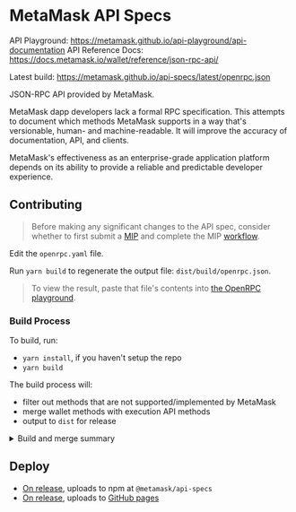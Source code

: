 # MetaMask API Specs

API Playground: https://metamask.github.io/api-playground/api-documentation
API Reference Docs: https://docs.metamask.io/wallet/reference/json-rpc-api/

Latest build: https://metamask.github.io/api-specs/latest/openrpc.json

JSON-RPC API provided by MetaMask.

MetaMask dapp developers lack a formal RPC specification. This attempts to document which methods MetaMask supports in a way that's versionable, human- and machine-readable. It will improve the accuracy of documentation, API, and clients.

MetaMask's effectiveness as an enterprise-grade application platform depends on its ability to provide a reliable and predictable developer experience.

## Contributing

> Before making any significant changes to the API spec, consider whether to first submit a [MIP](https://github.com/MetaMask/metamask-improvement-proposals/tree/main) and complete the MIP [workflow](https://github.com/MetaMask/metamask-improvement-proposals/blob/main/PROCESS-GUIDE.md).

Edit the `openrpc.yaml` file.

Run `yarn build` to regenerate the output file: `dist/build/openrpc.json`.

> To view the result, paste that file's contents into [the OpenRPC playground](https://playground.open-rpc.org/).

### Build Process

To build, run:

- `yarn install`, if you haven't setup the repo
- `yarn build`

The build process will:
- filter out methods that are not supported/implemented by MetaMask
- merge wallet methods with execution API methods
- output to `dist` for release

<details>
  <summary>Build and merge summary</summary>
    <div>
	  The build includes the script `merge-openrpc.js`, this script:

		- Loads openrpc.yaml and multichain/openrpc.yaml from the local file system.
		- Fetches the Ethereum OpenRPC JSON spec from a [remote URL](https://raw.githubusercontent.com/ethereum/execution-apis/59e6a6f9947859e8bb41bc63b248aa026b0781bd/refs-openrpc.json) and filters the methods using filterExecutionAPIs.
		- Merges the local MetaMask OpenRPC specification with the Ethereum OpenRPC specification.
		- Adds tags to methods:
			> Adds a tag to each method in the Ethereum OpenRPC specification.
		- Writes out the merged and filtered OpenRPC specifications to temporary files:
			- src/build/openrpc.json.
			- src/build/multichain-openrpc.json.

	These files are then output to the `dist` folder. 
 </div>
</details>

## Deploy
- [On release](RELEASING.md), uploads to npm at `@metamask/api-specs`
- [On release](RELEASING.md), uploads to [GitHub pages](https://metamask.github.io/api-specs/latest/metamask-openrpc.json)

